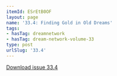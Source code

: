 ```yaml
---
itemId: ESrEtB0OF
layout: page
name: '33.4: Finding Gold in Old Dreams'
tags:
- hasTag: dreamnetwork
- hasTag: dream-network-volume-33
type: post
urlSlug: '33.4'
---
```

<a href="../files/pdfs/Volume_33/33.4_gold_in_old_dreams.pdf" download="">Download issue 33.4</a>